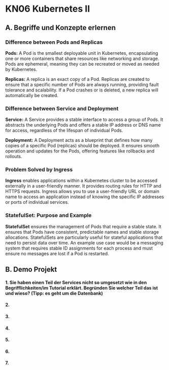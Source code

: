 # KN06 Kubernetes II

## A. Begriffe und Konzepte erlernen

### Difference between Pods and Replicas

**Pods:** A Pod is the smallest deployable unit in Kubernetes, encapsulating one or more containers that share resources like networking and storage. Pods are ephemeral, meaning they can be recreated or moved as needed by Kubernetes.

**Replicas:** A replica is an exact copy of a Pod. Replicas are created to ensure that a specific number of Pods are always running, providing fault tolerance and scalability. If a Pod crashes or is deleted, a new replica will automatically be created.

### Difference between Service and Deployment

**Service:** A Service provides a stable interface to access a group of Pods. It abstracts the underlying Pods and offers a stable IP address or DNS name for access, regardless of the lifespan of individual Pods.

**Deployment:** A Deployment acts as a blueprint that defines how many copies of a specific Pod (replicas) should be deployed. It ensures smooth operation and updates for the Pods, offering features like rollbacks and rollouts.

### Problem Solved by Ingress

**Ingress** enables applications within a Kubernetes cluster to be accessed externally in a user-friendly manner. It provides routing rules for HTTP and HTTPS requests. Ingress allows you to use a user-friendly URL or domain name to access an application instead of knowing the specific IP addresses or ports of individual services.

### StatefulSet: Purpose and Example

**StatefulSet** ensures the management of Pods that require a stable state. It ensures that Pods have consistent, predictable names and stable storage allocations. StatefulSets are particularly useful for stateful applications that need to persist data over time. An example use case would be a messaging system that requires stable ID assignments for each process and must ensure no messages are lost if a Pod is restarted. <br>

## B. Demo Projekt

#### 1. Sie haben einen Teil der Services nicht so umgesetzt wie in den Begrifflichkeiten/im Tutorial erklärt. Begründen Sie welcher Teil das ist und wieso? (Tipp: es geht um die Datenbank) <br>

#### 2. 


#### 3. 


#### 4. 


#### 5. 


#### 6. 


#### 7.